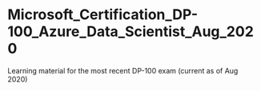 # Microsoft_Certification_DP-100_Azure_Data_Scientist_Aug_2020
Learning material for the most recent DP-100 exam (current as of Aug 2020)
